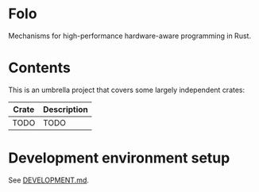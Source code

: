# Folo

Mechanisms for high-performance hardware-aware programming in Rust.

# Contents

This is an umbrella project that covers some largely independent crates:

| Crate | Description |
|-------|-------------|
| TODO  | TODO        |

# Development environment setup

See [DEVELOPMENT.md](DEVELOPMENT.md).